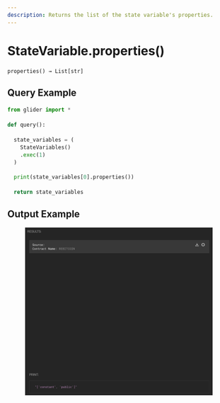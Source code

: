 ```yaml
---
description: Returns the list of the state variable's properties.
---
```


# StateVariable.properties()

`properties() → List[str]`

## Query Example

```python
from glider import *

def query():

  state_variables = (
    StateVariables()
    .exec(1)
  )

  print(state_variables[0].properties())

  return state_variables
```

## Output Example

<figure><img src="../../../../.gitbook/assets/image (1) (1) (1) (1) (1) (1) (1) (1) (1) (1) (1) (1) (1) (1) (1) (1) (1) (1) (1) (1) (1) (1) (1) (1) (1) (1) (1) (1) (1) (1) (1) (1) (1) (1) (1) (1) (1) (1) (1) (1).png" alt=""><figcaption></figcaption></figure>



